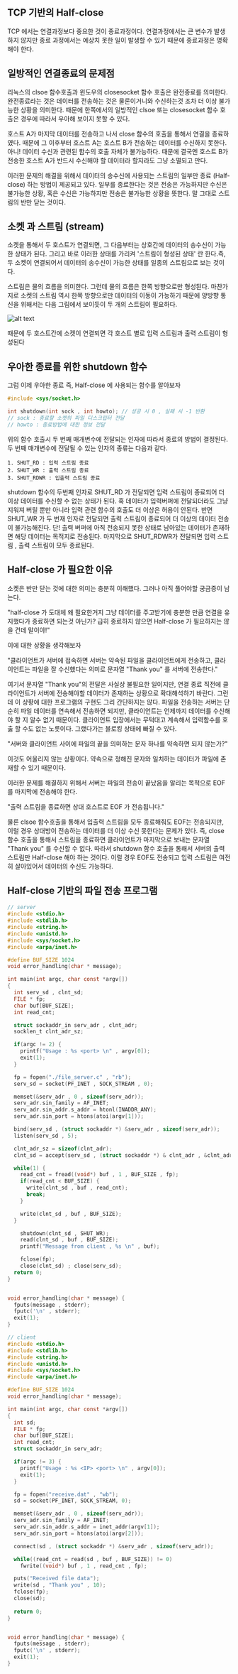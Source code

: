 ## TCP 기반의 Half-close
TCP 에서는 연결과정보다 중요한 것이 종료과정이다. 연결과정에서는 큰 변수가 발생하지 않지만 종료 과정에서는 예상치 못한 일이 발생할 수 있기 때문에 종료과정은 명확해야 한다.

## 일방적인 연결종료의 문제점
리눅스의 clsoe 함수호출과 윈도우의 closesocket 함수 호출은 완전종료를 의미한다. 완전종료라는 것은 데이터를 전송하는 것은 물론이거니와 수신하는것 조차 더 이상 불가능한 상황을 의미한다. 때문에 한쪽에서의 일방적인 clsoe 또는 closesocket 함수 호출은 경우에 따라서 우아해 보이지 못할 수 있다.

호스트 A가 마지막 데이터를 전송하고 나서 close 함수의 호출을 통해서 연결을 종료하였다. 때문에 그 이후부터 호스트 A는 호스트 B가 전송하는 데이터를 수신하지 못한다. 아니! 데이터 수신과 관련된 함수의 호출 자체가 불가능하다. 때문에 결국엔 호스트 B가 전송한 호스트 A가 반드시 수신해야 할 데이터라 할지라도 그냥 소멸되고 만다.

이러한 문제의 해결을 위해서 데이터의 송수신에 사용되는 스트림의 일부만 종료 (Half-close) 하는 방법이 제공되고 있다. 일부를 종료한다는 것은 전송은 가능하지만 수신은 불가능한 상황, 혹은 수신은 가능하지만 전송은 불가능한 상황을 뜻한다. 말 그대로 스트림의 반만 닫는 것이다.

## 소켓 과 스트림 (stream)
소켓을 통해서 두 호스트가 연결되면, 그 다음부터는 상호간에 데이터의 송수신이 가능한 상태가 된다.
그리고 바로 이러한 상태를 가리켜 '스트림이 형성된 상태' 란 한다.즉, 두 소켓이 연결되어서 데이터의 송수신이 가능한 상태를 일종의 스트림으로 보는 것이다.

스트림은 물의 흐름을 의미한다. 그런데 물의 흐름은 한쪽 방향으로만 형성된다. 마찬가지로 소켓의 스트림 역시 한쪽 방향으로만 데이터의 이동이 가능하기 때문에 양방향 통신을 위해서는 다음 그림에서 보이듯이 두 개의 스트림이 필요하다.

![alt text](/image/image5.png)

때문에 두 호스트간에 소켓이 연결되면 각 호스트 별로 입력 스트림과 출력 스트림이 형성된다

## 우아한 종료를 위한 shutdown 함수
그럼 이제 우아한 종료 즉, Half-close 에 사용되는 함수를 알아보자

```c
#include <sys/socket.h>

int shutdown(int sock , int howto); // 성공 시 0 , 실패 시 -1 반환
// sock : 종료할 소켓의 파일 디스크립터 전달
// howto : 종료방법에 대한 정보 전달
```

위의 함수 호출시 두 번째 매개변수에 전달되는 인자에 따라서 종료의 방법이 결정된다. 두 번째 매개변수에 전달될 수 있는 인자의 종류는 다음과 같다.

```
1. SHUT_RD : 입력 스트림 종료
2. SHUT_WR : 출력 스트림 종료
3. SHUT_RDWR : 입출력 스트림 종료
```

shutdown 함수의 두번째 인자로 SHUT_RD 가 전달되면 입력 스트림이 종료되어 더 이상 데이터를 수신할 수 없는 상태가 된다. 혹 데이터가 입력버퍼에 전달되더라도 그냥 지워져 버릴 뿐만 아니라 입력 관련 함수의 호출도 더 이상은 허용이 안된다. 반면 SHUT_WR 가 두 번재 인자로 전달되면 출력 스트림이 종료되어 더 이상의 데이터 전송이 불가능해진다. 단! 출력 버퍼에 아직 전송되지 못한 상태로 남아있는 데이터가 존재하면 해당 데이터는 목적지로 전송된다. 마지막으로 SHUT_RDWR가 전달되면 입력 스트림 , 출력 스트림이 모두 종료된다.

## Half-close 가 필요한 이유
소켓은 반만 닫는 것에 대한 의미는 충분히 이해했다. 그러나 아직 풀어야할 궁금증이 남는다.

"half-close 가 도대체 왜 필요한거지 그냥 데이터를 주고받기에 충분한 만큼 연결을 유지했다가 종료하면 되는것 아닌가? 급히 종료하지 않으면 Half-close 가 필요하지는 않을 건데 말이야!"

이에 대한 상황을 생각해보자

"클라이언트가 서버에 접속하면 서버는 약속된 파일을 클라이언트에게 전송하고, 클라이언트는 파일을 잘 수신했다는 의미로 문자열 "Thank you" 를 서버에 전송한다."

여기서 문자열 "Thank you"의 전달은 사실상 불필요한 일이지만, 연결 종료 직전에 클라이언트가 서버에 전송해야할 데이터가 존재하는 상황으로 확대해석하기 바란다. 그런데 이 상황에 대한 프로그램의 구현도 그리 간단하지는 않다. 파일을 전송하는 서버는 단순히 파일 데이터를 연속해서 전송하면 되지만, 클라이언트는 언제까지 데이터를 수신해야 할 지 알수 없기 때문이다. 클라이언트 입장에서는 무턱대고 계속해서 입력함수를 호춣 할 수도 없는 노릇이다. 그랬다가는 블로킹 상태에 빠질 수 있다.

"서버와 클라이언트 사이에 파일의 끝을 의미하는 문자 하나를 약속하면 되지 않는가?"

이것도 어울리지 않는 상황이다. 약속으로 정해진 문자와 일치하는 데이터가 파일에 존재할 수 있기 때문이다.

이러한 문제를 해결하지 위해서 서버는 파일의 전송이 끝났음을 알리는 목적으로 EOF를 마지막에 전송해야 한다.

"출력 스트림을 종료하면 상대 호스트로 EOF 가 전송됩니다."

물론 clsoe 함수호출을 통해서 입출력 스트림을 모두 종료해줘도 EOF는 전송되지만, 이럴 경우 상대방이 전송하는 데이터를 더 이상 수신 못한다는 문제가 있다. 즉, close 함수 호출을 통해서 스트림을 종료하면 클라이언트가 마지막으로 보내는 문자열 "Thank you" 를 수신할 수 없다. 따라서 shutdown 함수 호출을 통해서 서버의 출력 스트림만 Half-close 해야 하는 것이다. 이럴 경우 EOF도 전송되고 입력 스트림은 여전히 살아있어서 데이터의 수신도 가능하다.

## Half-close 기반의 파일 전송 프로그램
```c
// server
#include <stdio.h>
#include <stdlib.h>
#include <string.h>
#include <unistd.h>
#include <sys/socket.h>
#include <arpa/inet.h>

#define BUF_SIZE 1024
void error_handling(char * message);

int main(int argc, char const *argv[])
{
  int serv_sd , clnt_sd;
  FILE * fp;
  char buf[BUF_SIZE];
  int read_cnt;

  struct sockaddr_in serv_adr , clnt_adr;
  socklen_t clnt_adr_sz;

  if(argc != 2) {
    printf("Usage : %s <port> \n" , argv[0]);
    exit(1);
  }

  fp = fopen("./file_server.c" , "rb");
  serv_sd = socket(PF_INET , SOCK_STREAM , 0);

  memset(&serv_adr , 0 , sizeof(serv_adr));
  serv_adr.sin_family = AF_INET;
  serv_adr.sin_addr.s_addr = htonl(INADDR_ANY);
  serv_adr.sin_port = htons(atoi(argv[1]));

  bind(serv_sd , (struct sockaddr *) &serv_adr , sizeof(serv_adr));
  listen(serv_sd , 5);

  clnt_adr_sz = sizeof(clnt_adr);
  clnt_sd = accept(serv_sd , (struct sockaddr *) & clnt_adr , &clnt_adr_sz);

  while(1) {
    read_cnt = fread((void*) buf , 1 , BUF_SIZE , fp);
    if(read_cnt < BUF_SIZE) {
      write(clnt_sd , buf , read_cnt);
      break;
    }

    write(clnt_sd , buf , BUF_SIZE);
  }

    shutdown(clnt_sd , SHUT_WR);
    read(clnt_sd , buf , BUF_SIZE);
    printf("Message from client , %s \n" , buf);

    fclose(fp);
    close(clnt_sd) ; close(serv_sd);
  return 0;
}


void error_handling(char * message) {
  fputs(message , stderr);
  fputc('\n' , stderr);
  exit(1);
}
```

```c
// client 
#include <stdio.h>
#include <stdlib.h>
#include <string.h>
#include <unistd.h>
#include <sys/socket.h>
#include <arpa/inet.h>

#define BUF_SIZE 1024
void error_handling(char * message);

int main(int argc, char const *argv[])
{
  int sd;
  FILE * fp;
  char buf[BUF_SIZE];
  int read_cnt;
  struct sockaddr_in serv_adr;

  if(argc != 3) {
    printf("Usage : %s <IP> <port> \n" , argv[0]);
    exit(1);
  }

  fp = fopen("receive.dat" , "wb");
  sd = socket(PF_INET, SOCK_STREAM, 0);

  memset(&serv_adr , 0 , sizeof(serv_adr));
  serv_adr.sin_family = AF_INET;
  serv_adr.sin_addr.s_addr = inet_addr(argv[1]);
  serv_adr.sin_port = htons(atoi(argv[2]));

  connect(sd , (struct sockaddr *) &serv_adr , sizeof(serv_adr));

  while((read_cnt = read(sd , buf , BUF_SIZE)) != 0) 
    fwrite((void*) buf , 1 , read_cnt , fp);

  puts("Received file data");
  write(sd , "Thank you" , 10);
  fclose(fp);
  close(sd);
  
  return 0;
}


void error_handling(char * message) {
  fputs(message , stderr);
  fputc('\n' , stderr);
  exit(1);
}
```

